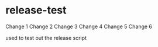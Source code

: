 release-test
============

Change 1
Change 2
Change 3
Change 4
Change 5
Change 6

used to test out the release script
